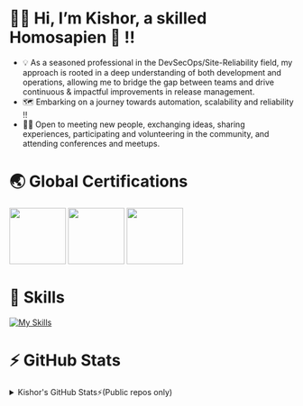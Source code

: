 # 🙌🏼 Hi, I’m Kishor, a skilled Homosapien 🧠 !!
- 💡 As a seasoned professional in the DevSecOps/Site-Reliability field, my approach is rooted in a deep understanding of both development and operations, allowing me to bridge the gap between teams and drive continuous & impactful improvements in release management.
- 🗺️ Embarking on a journey towards automation, scalability and reliability !!
- 🤝🏻 Open to meeting new people, exchanging ideas, sharing experiences, participating and volunteering in the community, and attending conferences and meetups.

# 🌏 Global Certifications
<ul style="list-style: none; padding-left: 0; margin: 10px 0;">
<a href="https://www.credly.com/badges/2fb16b7f-eaf0-4b91-9bb7-bf3edf89954f"><img src="https://images.credly.com/images/b9feab85-1a43-4f6c-99a5-631b88d5461b/image.png" width="100"></a>
<a href="https://www.credly.com/badges/34376ac1-e4aa-4117-a536-1f7c4e8ad774"><img src="https://images.credly.com/images/0e284c3f-5164-4b21-8660-0d84737941bc/image.png" width="100"></a>
<a href="https://www.credly.com/badges/854089b0-2c53-4941-8dad-1b358537c435"><img src="https://images.credly.com/images/00634f82-b07f-4bbd-a6bb-53de397fc3a6/image.png" width="100"></a>
</ul>

# 🎯 Skills
[![My Skills](https://skillicons.dev/icons?perline=8&i=aws,linux,git,docker,kubernetes,terraform,bash,py,gitlab,githubactions,bitbucket,jenkins,maven,prometheus,grafana,postgres,mongodb,kafka,redis&perline=15)](https://skillicons.dev)

# ⚡️ GitHub Stats
<details>
  <summary>Kishor's GitHub Stats⚡️(Public repos only)</summary>
  <img align="left" src="https://github-readme-stats.vercel.app/api?username=kishorkumbhar&count_private=true&include_all_commits=true&hide=contribs&show_icons=true&theme=transparent"/>
</details>

[//]: # 'custom_title=Kishor%27s%20Github%20Stats'
